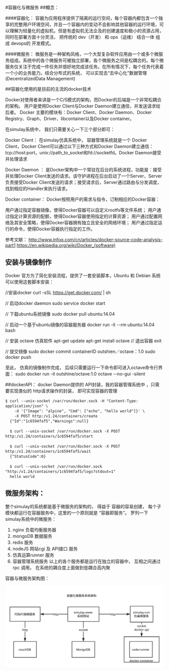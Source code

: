 #容器化与微服务
##概念：

####容器化：
    容器为应用程序提供了隔离的运行空间，每个容器内都包含一个独享的完整用户环境空间，并且一个容器内的变动不会影响其他容器的运行环境，可以理解为轻量化的虚拟机，但是有虚拟机无法企及的创建速度和极小的资源占用，同时在部署方面十分灵活， 把传统的 dev（开发） 和 ops（运维） 结合一体 组成 devops的 开发模式。

####微服务：
    微服务是一种架构风格，一个大型复杂软件应用由一个或多个微服务组成。系统中的各个微服务可被独立部署，各个微服务之间是松耦合的。每个微服务仅关注于完成一件任务并很好地完成该任务。在所有情况下，每个任务代表着一个小的业务能力。结合分布式的系统， 可以实现去“去中心化”数据管理(DecentralizedData Management)


##容器化使用的是目前的主流的docker技术

Docker对使用者来讲是一个C/S模式的架构，而Docker的后端是一个非常松耦合的架构。
用户是使用Docker Client与Docker Daemon建立通信，并发送请求给后者。
Docker 主要的模块有：Docker Client、Docker Daemon、Docker Registry、Graph、Driver、libcontainer以及Docker container。

在simulay系统中， 我们只需要关心一下三个部分即可：

Docker Client： 在simulay仿真系统中， 容器管理系统就是一个 Docker Client，Docker Client可以通过以下三种方式和Docker Daemon建立通信：tcp://host:port，unix://path_to_socket和fd://socketfd。Docker Daemon接受并处理请求

Docker Daemon ： 是Docker架构中一个常驻在后台的系统进程，功能是：接受并处理Docker Client发送的请求。该守护进程在后台启动了一个Server，Server负责接受Docker Client发送的请求；接受请求后，Server通过路由与分发调度，找到相应的Handler来执行请求。

Docker container： Docker按照用户的需求与指令，订制相应的Docker容器：

用户通过指定容器镜像，使得Docker容器可以自定义rootfs等文件系统；
用户通过指定计算资源的配额，使得Docker容器使用指定的计算资源；
用户通过配置网络及其安全策略，使得Docker容器拥有独立且安全的网络环境；
用户通过指定运行的命令，使得Docker容器执行指定的工作。


参考文献： 
http://www.infoq.com/cn/articles/docker-source-code-analysis-part1
https://en.wikipedia.org/wiki/Docker_(software)

## 安装与镜像制作
Docker 官方为了简化安装流程，提供了一套安装脚本，Ubuntu 和 Debian 系统可以使用这套脚本安装：

//安装docker
curl -sSL https://get.docker.com/ | sh  

// 启动docker daemon
sudo service docker start

// 下载ubuntu系统镜像
sudo docker pull ubuntu:14.04

// 启动一个基于ubuntu镜像的容器服务器
docker run -it --rm ubuntu:14.04 bash

// 安装 octave 仿真软件
apt-get update
apt-get install octave
// 退出容器
exit 

// 提交镜像
sudo docker commit containerID outshien／octave：1.0
sudo docker push 

至此， 仿真的镜像制作完成，
后续只需要运行一下命令即可进入octave命令行界面：
sudo docker run -it outshine/octave:1.0 octave --no-gui -silent 

##dockerAPI：
docker Daemon提供的 API封装，我的容器管理系统中 ，只需要实现类似的 http请求操作的封装， 即可实现容器的管理
```
$ curl --unix-socket /var/run/docker.sock -H "Content-Type: application/json" \
    -d '{"Image": "alpine", "Cmd": ["echo", "hello world"]}' \
    -X POST http:/v1.24/containers/create
  {"Id":"1c6594faf5","Warnings":null}

  $ curl --unix-socket /var/run/docker.sock -X POST http:/v1.24/containers/1c6594faf5/start

  $ curl --unix-socket /var/run/docker.sock -X POST http:/v1.24/containers/1c6594faf5/wait
  {"StatusCode":0}

  $ curl --unix-socket /var/run/docker.sock "http:/v1.24/containers/1c6594faf5/logs?stdout=1"
  hello world

```

## 微服务架构：

整个simulay的系统都是基于微服务的架构的，  得益于 容器的容易创建， 每个子模块都运行在容器服务中，这里的一个原则就是 “容器即服务”。
罗列一下simulay系统中的微服务：
1. nginx 负载均衡服务器
2. mongoDB 数据服务
3. redis 服务
4. nodeJS  网站cgi 及 API接口 服务
5. 仿真运算runner 服务
6. 容器管理系统服务
以上的各个服务都是运行在独立的容器中， 互相之间通过rpc 调用， 在系统的耦合度上面做到低耦合高内聚

容器与微服务架构图：

![容器与微服务架构图](img/容器微服务系统架构.svg)


